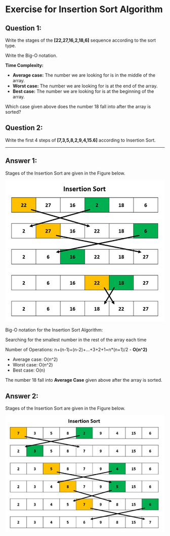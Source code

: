 # Exercise for Insertion Sort Algorithm

## Question 1:

Write the stages of the **[22,27,16,2,18,6]** sequence according to the sort type.

Write the Big-O notation.

**Time Complexity:**
- **Average case:** The number we are looking for is in the middle of the array.
- **Worst case:** The number we are looking for is at the end of the array.
- **Best case:** The number we are looking for is at the beginning of the array.

Which case given above does the number 18 fall into after the array is sorted?

## Question 2:

Write the first 4 steps of **[7,3,5,8,2,9,4,15.6]** according to Insertion Sort.

----

## Answer 1:

Stages of the Insertion Sort are given in the Figure below.

![Insertion_1](https://raw.githubusercontent.com/daghangunhan/Kodluyoruz_InsertionSort/main/visuals/Insertion_1.JPG)

Big-O notation for the Insertion Sort Algorithm:

Searching for the smallest number in the rest of the array each time

Number of Operations: n+(n-1)+(n-2)+...+3+2+1=n*(n+1)/2 - **O(n^2)**

- Average case: O(n^2)
- Worst case: O(n^2)
- Best case: O(n)

The number 18 fall into **Average Case** given above after the array is sorted.


## Answer 2:

Stages of the Insertion Sort are given in the Figure below.

![Insertion_2](https://raw.githubusercontent.com/daghangunhan/Kodluyoruz_InsertionSort/main/visuals/Insertion_2.JPG)
